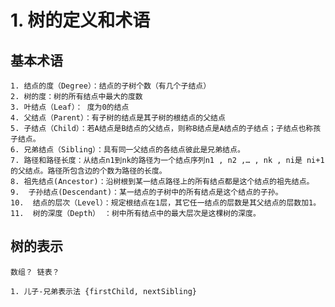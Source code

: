 # 1. 树的定义和术语

## 基本术语
    1. 结点的度（Degree）：结点的子树个数（有几个子结点）
    2. 树的度：树的所有结点中最大的度数
    3. 叶结点（Leaf）： 度为0的结点
    4. 父结点（Parent）：有子树的结点是其子树的根结点的父结点
    5. 子结点（Child）：若A结点是B结点的父结点，则称B结点是A结点的子结点；子结点也称孩子结点。
    6. 兄弟结点（Sibling）：具有同一父结点的各结点彼此是兄弟结点。
    7. 路径和路径长度：从结点n1到nk的路径为一个结点序列n1 , n2 ,… , nk , ni是 ni+1的父结点。路径所包含边的个数为路径的长度。
    8. 祖先结点(Ancestor)：沿树根到某一结点路径上的所有结点都是这个结点的祖先结点。
    9.  子孙结点(Descendant)：某一结点的子树中的所有结点是这个结点的子孙。
    10.  结点的层次（Level）：规定根结点在1层，其它任一结点的层数是其父结点的层数加1。
    11.  树的深度（Depth） ：树中所有结点中的最大层次是这棵树的深度。

## 树的表示
    数组？ 链表？

    1. 儿子-兄弟表示法 {firstChild, nextSibling}